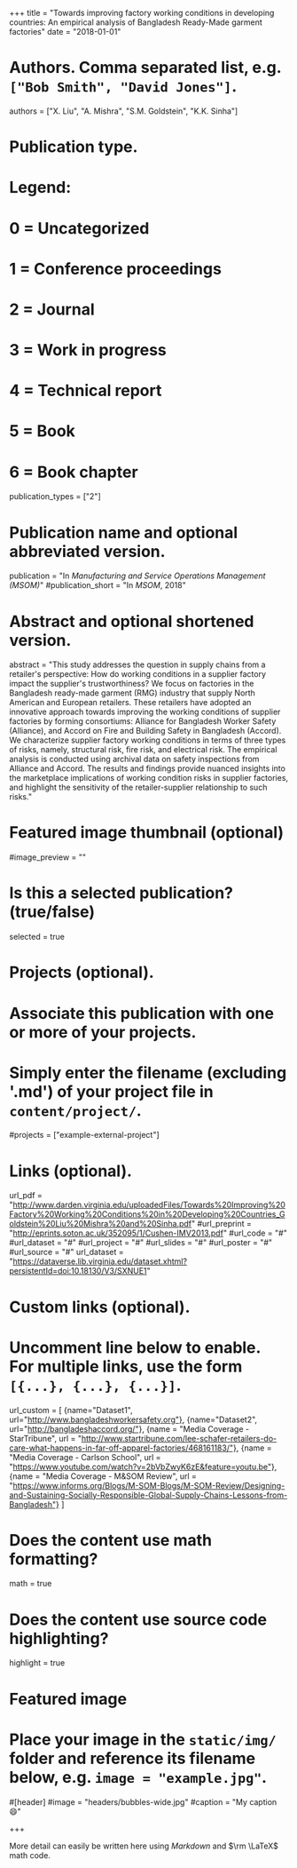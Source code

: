 +++
title = "Towards improving factory working conditions in developing countries: An empirical analysis of Bangladesh Ready-Made garment factories"
date = "2018-01-01"

# Authors. Comma separated list, e.g. `["Bob Smith", "David Jones"]`.
authors = ["X. Liu", "A. Mishra", "S.M. Goldstein", "K.K. Sinha"]

# Publication type.
# Legend:
# 0 = Uncategorized
# 1 = Conference proceedings
# 2 = Journal
# 3 = Work in progress
# 4 = Technical report
# 5 = Book
# 6 = Book chapter
publication_types = ["2"]

# Publication name and optional abbreviated version.
publication = "In *Manufacturing and Service Operations Management (MSOM)*"
#publication_short = "In *MSOM*, 2018"

# Abstract and optional shortened version.
abstract = "This study addresses the question in supply chains from a retailer's perspective: How do working conditions in a supplier factory impact the supplier's trustworthiness? We focus on factories in the Bangladesh ready-made garment (RMG) industry that supply North American and European retailers. These retailers have adopted an innovative approach towards improving the working conditions of supplier factories by forming consortiums: Alliance for Bangladesh Worker Safety (Alliance), and Accord on Fire and Building Safety in Bangladesh (Accord). We characterize supplier factory working conditions in terms of three types of risks, namely, structural risk, fire risk, and electrical risk. The empirical analysis is conducted using archival data on safety inspections from Alliance and Accord. The results and findings provide nuanced insights into the marketplace implications of working condition risks in supplier factories, and highlight the sensitivity of the retailer-supplier relationship to such risks." 

# Featured image thumbnail (optional)
#image_preview = ""

# Is this a selected publication? (true/false)
selected = true

# Projects (optional).
#   Associate this publication with one or more of your projects.
#   Simply enter the filename (excluding '.md') of your project file in `content/project/`.
#projects = ["example-external-project"]

# Links (optional).
url_pdf = "http://www.darden.virginia.edu/uploadedFiles/Towards%20Improving%20Factory%20Working%20Conditions%20in%20Developing%20Countries_Goldstein%20Liu%20Mishra%20and%20Sinha.pdf"
#url_preprint = "http://eprints.soton.ac.uk/352095/1/Cushen-IMV2013.pdf"
#url_code = "#"
#url_dataset = "#"
#url_project = "#"
#url_slides = "#"
#url_poster = "#"
#url_source = "#"
url_dataset = "https://dataverse.lib.virginia.edu/dataset.xhtml?persistentId=doi:10.18130/V3/SXNUE1"

# Custom links (optional).
#   Uncomment line below to enable. For multiple links, use the form `[{...}, {...}, {...}]`.

url_custom = [
{name="Dataset1", url="http://www.bangladeshworkersafety.org"},
{name="Dataset2", url="http://bangladeshaccord.org/"},
{name = "Media Coverage - StarTribune", url = "http://www.startribune.com/lee-schafer-retailers-do-care-what-happens-in-far-off-apparel-factories/468161183/"},
{name = "Media Coverage - Carlson School", url = "https://www.youtube.com/watch?v=2bVbZwyK6zE&feature=youtu.be"},
{name = "Media Coverage - M&SOM Review", url = "https://www.informs.org/Blogs/M-SOM-Blogs/M-SOM-Review/Designing-and-Sustaining-Socially-Responsible-Global-Supply-Chains-Lessons-from-Bangladesh"}
] 

# Does the content use math formatting?
math = true

# Does the content use source code highlighting?
highlight = true

# Featured image
# Place your image in the `static/img/` folder and reference its filename below, e.g. `image = "example.jpg"`.
#[header]
#image = "headers/bubbles-wide.jpg"
#caption = "My caption :smile:"

+++

More detail can easily be written here using *Markdown* and $\rm \LaTeX$ math code.
